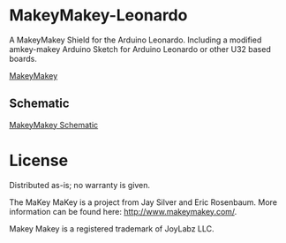 # MakeyMakey-Leonardo

A MakeyMakey Shield for the Arduino Leonardo. Including a modified amkey-makey Arduino Sketch for Arduino Leonardo or other U32 based boards.

[MakeyMakey](https://github.com/robotfreak/MakeyMakey-Leonardo/blob/master/hardware/Pictures/IMG_4019_20_21_tonemapped.jpg)

## Schematic

[MakeyMakey Schematic](https://github.com/robotfreak/MakeyMakey-Leonardo/blob/master/hardware/Fritzing/makeymakey/MaKey-MaKey-Shield_Steckplatine.png)

# License

Distributed as-is; no warranty is given.

The MaKey MaKey is a project from Jay Silver and Eric Rosenbaum. More information can be found here: http://www.makeymakey.com/.

Makey Makey is a registered trademark of JoyLabz LLC.
